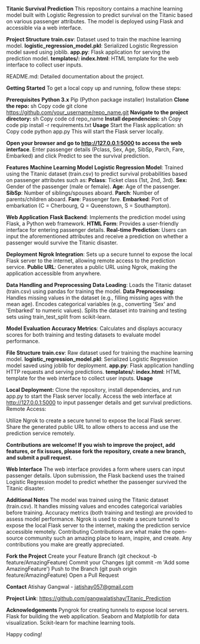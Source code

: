**Titanic Survival Prediction**
This repository contains a machine learning model built with Logistic Regression to predict survival on the Titanic based on various passenger attributes. The model is deployed using Flask and accessible via a web interface.

**Project Structure**
**train.csv**: Dataset used to train the machine learning model.
**logistic_regression_model.pkl**: Serialized Logistic Regression model saved using joblib.
**app.py**: Flask application for serving the prediction model.
**templates/:
index.html**: HTML template for the web interface to collect user inputs.

README.md: Detailed documentation about the project.


**Getting Started**
To get a local copy up and running, follow these steps:

**Prerequisites**
**Python 3.x**
Pip (Python package installer)
Installation
**Clone the repo:**
sh
Copy code
git clone https://github.com/your_username/repo_name.git
**Navigate to the project directory:**
sh
Copy code
cd repo_name
**Install dependencies:**
sh
Copy code
pip install -r requirements.txt
**Usage**
Start the Flask application:
sh
Copy code
python app.py
This will start the Flask server locally.

**Open your browser and go to http://127.0.0.1:5000 to access the web interface**.
Enter passenger details (Pclass, Sex, Age, SibSp, Parch, Fare, Embarked) and click Predict to see the survival prediction.

**Features**
**Machine Learning Model**
**Logistic Regression Model**: Trained using the Titanic dataset (train.csv) to predict survival probabilities based on passenger attributes such as:
**Pclass**: Ticket class (1st, 2nd, 3rd).
**Sex:** Gender of the passenger (male or female).
**Age**: Age of the passenger.
**SibSp**: Number of siblings/spouses aboard.
**Parch**: Number of parents/children aboard.
**Fare**: Passenger fare.
**Embarked**: Port of embarkation (C = Cherbourg, Q = Queenstown, S = Southampton).

**Web Application**
**Flask Backend**: Implements the prediction model using Flask, a Python web framework.
**HTML Form**: Provides a user-friendly interface for entering passenger details.
**Real-time Prediction**: Users can input the aforementioned attributes and receive a prediction on whether a passenger would survive the Titanic disaster.

**Deployment**
**Ngrok Integration**: Sets up a secure tunnel to expose the local Flask server to the internet, allowing remote access to the prediction service.
**Public URL**: Generates a public URL using Ngrok, making the application accessible from anywhere.

**Data Handling and Preprocessing**
**Data Loading**: Loads the Titanic dataset (train.csv) using pandas for training the model.
**Data Preprocessing**:
Handles missing values in the dataset (e.g., filling missing ages with the mean age).
Encodes categorical variables (e.g., converting 'Sex' and 'Embarked' to numeric values).
Splits the dataset into training and testing sets using train_test_split from scikit-learn.

**Model Evaluation**
**Accuracy Metrics**: Calculates and displays accuracy scores for both training and testing datasets to evaluate model performance.

**File Structure**
**train.csv**: Raw dataset used for training the machine learning model.
**logistic_regression_model.pkl**: Serialized Logistic Regression model saved using joblib for deployment.
**app.py**: Flask application handling HTTP requests and serving predictions.
**templates/:
index.html**: HTML template for the web interface to collect user inputs.
**Usage**

**Local Deployment:**
Clone the repository, install dependencies, and run app.py to start the Flask server locally.
Access the web interface at http://127.0.0.1:5000 to input passenger details and get survival predictions.
Remote Access:

Utilize Ngrok to create a secure tunnel to expose the local Flask server.
Share the generated public URL to allow others to access and use the prediction service remotely.

**Contributions are welcome! If you wish to improve the project, add features, or fix issues, please fork the repository, create a new branch, and submit a pull request.**


**Web Interface**
The web interface provides a form where users can input passenger details. Upon submission, the Flask backend uses the trained Logistic Regression model to predict whether the passenger survived the Titanic disaster.

**Additional Notes**
The model was trained using the Titanic dataset (train.csv). It handles missing values and encodes categorical variables before training.
Accuracy metrics (both training and testing) are provided to assess model performance.
Ngrok is used to create a secure tunnel to expose the local Flask server to the internet, making the prediction service accessible remotely.
Contributing Contributions are what make the open-source community such an amazing place to learn, inspire, and create. Any contributions you make are greatly appreciated.

**Fork the Project**
Create your Feature Branch (git checkout -b feature/AmazingFeature)
Commit your Changes (git commit -m 'Add some AmazingFeature')
Push to the Branch (git push origin feature/AmazingFeature)
Open a Pull Request

**Contact**
Atishay Gangwal -  jatishay057@gmail.com

**Project Link**: https://github.com/gangwalatishay/Titanic_Prediction

**Acknowledgements**
Pyngrok for creating tunnels to expose local servers.
Flask for building the web application.
Seaborn and Matplotlib for data visualization.
Scikit-learn for machine learning tools.

 
 Happy coding!

